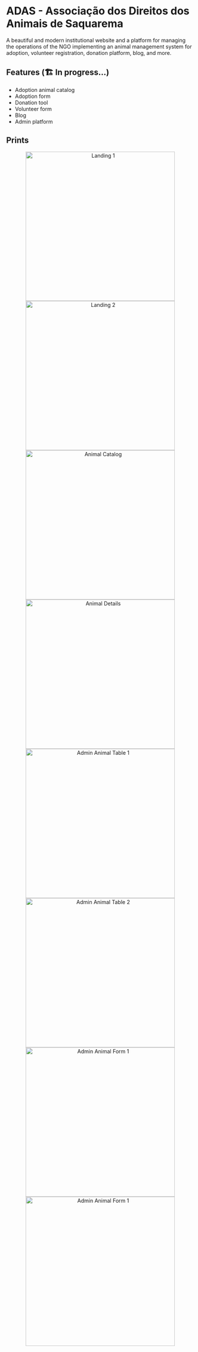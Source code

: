 # ADAS - Associação dos Direitos dos Animais de Saquarema

A beautiful and modern institutional website and a platform for managing the operations of the NGO implementing an animal management system for adoption, volunteer registration, donation platform, blog, and more.

## Features (🏗 In progress...)
* Adoption animal catalog
* Adoption form
* Donation tool
* Volunteer form
* Blog
* Admin platform

## Prints
<div align="center">
  <img src="https://media.licdn.com/dms/image/D4D2DAQHkicmhd4xvMA/profile-treasury-image-shrink_1920_1920/0/1711980119789?e=1712588400&v=beta&t=Me4NBc-LvUZeidEvd57oAIHdBIc2n_fhEiY94whovxg" alt="Landing 1" style="height: 400px"/>

  <img src="https://media.licdn.com/dms/image/D4D2DAQEz_bwDWggyfw/profile-treasury-image-shrink_1920_1920/0/1711980149209?e=1712588400&v=beta&t=Xac16sy2BcqnCyV18VXAzp2qTnV5xXjVS9ynA7k2VRI" alt="Landing 2" style="height: 400px"/>

  <img src="https://media.licdn.com/dms/image/D4D2DAQFcRRAVuycn8A/profile-treasury-image-shrink_1920_1920/0/1711980163768?e=1712588400&v=beta&t=TPQAhJFNqwfE-2U_im6JJF-wt2It-iD56YD0U1e-Mx0" alt="Animal Catalog" style="height: 400px"/>

  <img src="https://media.licdn.com/dms/image/D4D2DAQF9PE4NQ36eJg/profile-treasury-image-shrink_1920_1920/0/1711980177637?e=1712588400&v=beta&t=qkEa1qOysg1pXYBX_64qhUuP8KNDBL7KjaNZmx6PCbw" alt="Animal Details" style="height: 400px"/>

  <img src="https://media.licdn.com/dms/image/D4D2DAQE9SQIW2gctIg/profile-treasury-image-shrink_1920_1920/0/1711980196022?e=1712588400&v=beta&t=q5Jc7IqFy4WXvMQ53PeHfwC7dZPpIafp_5-FzLBFVY0" alt="Admin Animal Table 1" style="height: 400px"/>

  <img src="https://media.licdn.com/dms/image/D4D2DAQHPagRDm3JSiw/profile-treasury-image-shrink_1920_1920/0/1711980215846?e=1712588400&v=beta&t=VcQHsqg9mwPrflFZOvj0PHf2jnswgaskXsMeqQN2tW4" alt="Admin Animal Table 2" style="height: 400px"/>

  <img src="https://media.licdn.com/dms/image/D4D2DAQHh7dj5BDyElw/profile-treasury-image-shrink_1920_1920/0/1711980231315?e=1712588400&v=beta&t=vZSbTYWHdvBQS4W5sBLh-7XgGNb5s5C81K3wCecNk2I" alt="Admin Animal Form 1" style="height: 400px"/>

  <img src="https://media.licdn.com/dms/image/D4D2DAQFDRRj8mOOGww/profile-treasury-image-shrink_1920_1920/0/1711980247762?e=1712588400&v=beta&t=G9SACBtQd-SaZ-Q_64Pg7Ykv7lAVG3u0fcuxU_pwCYc" alt="Admin Animal Form 1" style="height: 400px"/>
</div>

